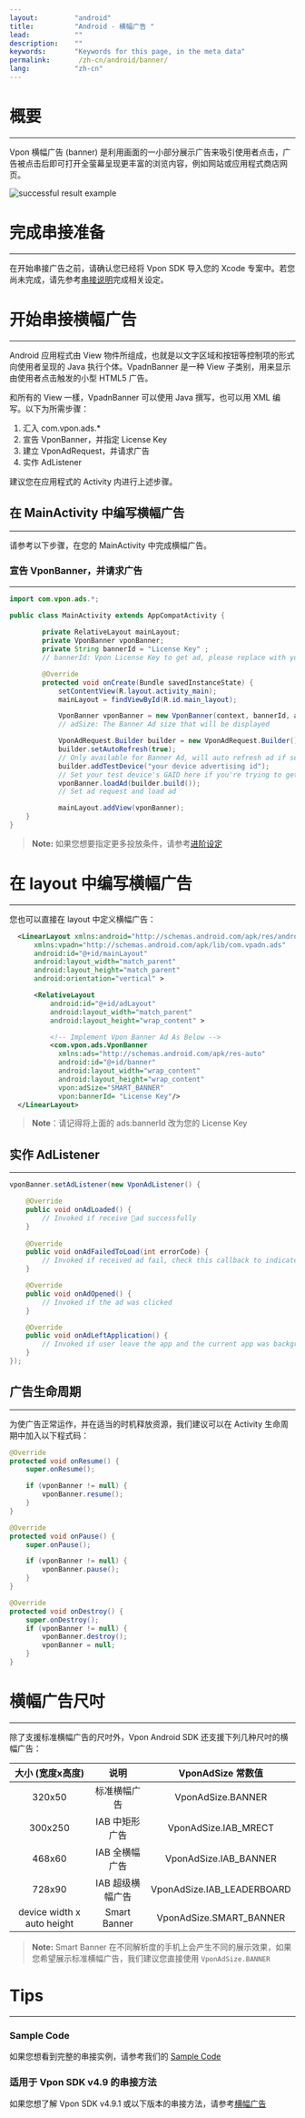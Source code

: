 ```yaml
---
layout:         "android"
title:          "Android - 横幅广告 "
lead:           ""
description:    ""
keywords:       "Keywords for this page, in the meta data"
permalink:       /zh-cn/android/banner/
lang:           "zh-cn"
---
```

# 概要
---
Vpon 横幅广告 (banner) 是利用画面的一小部分展示广告来吸引使用者点击，广告被点击后即可打开全萤幕呈现更丰富的浏览内容，例如网站或应用程式商店网页。

<img class="width-300" src="{{site.imgurl}}/Android_Banner.png" alt="successful result example">

# 完成串接准备
---
在开始串接广告之前，请确认您已经将 Vpon SDK 导入您的 Xcode 专案中。若您尚未完成，请先参考[串接说明]完成相关设定。

# 开始串接横幅广告
---
Android 应用程式由 View 物件所组成，也就是以文字区域和按钮等控制项的形式向使用者呈现的 Java 执行个体。VpadnBanner 是一种 View 子类别，用来显示由使用者点击触发的小型 HTML5 广告。

和所有的 View 一樣，VpadnBanner 可以使用 Java 撰写，也可以用 XML 编写。以下为所需步骤：

1. 汇入 com.vpon.ads.*
2. 宣告 VponBanner，并指定 License Key
3. 建立 VponAdRequest，并请求广告
4. 实作 AdListener

建议您在应用程式的 Activity 内进行上述步骤。

## 在 MainActivity 中编写横幅广告
---
请参考以下步骤，在您的 MainActivity 中完成横幅广告。

### 宣告 VponBanner，并请求广告
---
```java
import com.vpon.ads.*;

public class MainActivity extends AppCompatActivity {
        
        private RelativeLayout mainLayout;
        private VponBanner vponBanner;
        private String bannerId = "License Key" ;
        // bannerId: Vpon License Key to get ad, please replace with your own one

        @Override
  	    protected void onCreate(Bundle savedInstanceState) {
            setContentView(R.layout.activity_main);
            mainLayout = findViewById(R.id.main_layout);

            VponBanner vponBanner = new VponBanner(context, bannerId, adSize);
            // adSize: The Banner Ad size that will be displayed

            VponAdRequest.Builder builder = new VponAdRequest.Builder();
            builder.setAutoRefresh(true);
            // Only available for Banner Ad, will auto refresh ad if set true
            builder.addTestDevice("your device advertising id");
            // Set your test device's GAID here if you're trying to get Vpon test ad
            vponBanner.loadAd(builder.build());
            // Set ad request and load ad

            mainLayout.addView(vponBanner);
  	}
}
```
>**Note:** 如果您想要指定更多投放条件，请参考[进阶设定](../advanced)


# 在 layout 中编写横幅广告
---
您也可以直接在 layout 中定义横幅广告：

``` xml
  <LinearLayout xmlns:android="http://schemas.android.com/apk/res/android"
      xmlns:vpadn="http://schemas.android.com/apk/lib/com.vpadn.ads"
      android:id="@+id/mainLayout"
      android:layout_width="match_parent"
      android:layout_height="match_parent"
      android:orientation="vertical" >

      <RelativeLayout
          android:id="@+id/adLayout"
          android:layout_width="match_parent"
          android:layout_height="wrap_content" >

          <!-- Implement Vpon Banner Ad As Below -->
          <com.vpon.ads.VponBanner
            xmlns:ads="http://schemas.android.com/apk/res-auto"
            android:id="@+id/banner"
            android:layout_width="wrap_content"
            android:layout_height="wrap_content"
            vpon:adSize="SMART_BANNER"
            vpon:bannerId= "License Key"/>
  </LinearLayout>
```

> **Note**：请记得将上面的 ads:bannerId 改为您的 License Key



## 实作 AdListener
---
```java
vponBanner.setAdListener(new VponAdListener() {

    @Override
    public void onAdLoaded() {
        // Invoked if receive ad successfully
    }
    
    @Override
    public void onAdFailedToLoad(int errorCode) {
        // Invoked if received ad fail, check this callback to indicates what type of failure occurred
    }

    @Override
    public void onAdOpened() {
        // Invoked if the ad was clicked
    }

    @Override
    public void onAdLeftApplication() {
        // Invoked if user leave the app and the current app was backgrounded
    }
});
```

## 广告生命周期
---

为使广告正常运作，并在适当的时机释放资源，我们建议可以在 Activity 生命周期中加入以下程式码：

```java
@Override
protected void onResume() {
    super.onResume();

    if (vponBanner != null) {
        vponBanner.resume();
    }
}

@Override
protected void onPause() {
    super.onPause();

    if (vponBanner != null) {
        vponBanner.pause();
    }
}

@Override
protected void onDestroy() {
    super.onDestroy();
    if (vponBanner != null) {
        vponBanner.destroy();
        vponBanner = null;
    }
}
```


# 横幅广告尺吋
---
除了支援标准横幅广告的尺吋外，Vpon Android SDK 还支援下列几种尺吋的横幅广告：

大小 (宽度x高度)             |     说明       |  VponAdSize 常数值
:------------------------: | :-------------:| :-----------------------------:
320x50                     | 标准横幅广告     | VponAdSize.BANNER
300x250                    | IAB 中矩形广告     | VponAdSize.IAB\_MRECT
468x60                     | IAB 全横幅广告   | VponAdSize.IAB\_BANNER
728x90                     | IAB 超级横幅广告 |  VponAdSize.IAB\_LEADERBOARD
device width x auto height | Smart Banner    |  VponAdSize.SMART\_BANNER

>**Note:** Smart Banner 在不同解析度的手机上会产生不同的展示效果，如果您希望展示标准横幅广告，我们建议您直接使用 `VponAdSize.BANNER`




# Tips
---

### Sample Code
如果您想看到完整的串接实例，请参考我们的 [Sample Code]

### 适用于 Vpon SDK v4.9 的串接方法
如果您想了解 Vpon SDK v4.9.1 或以下版本的串接方法，请参考[横幅广告](../banner-under5)

[串接说明]: ../integration-guide/
[Sample Code]:../../android/download/